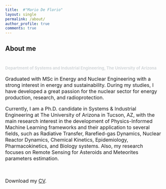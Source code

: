 ```yaml
---
title:  #"Mario De Florio"
layout: single
permalink: /about/
author_profile: true
comments: true
---
```

<h2>
About me
<font size="2">
<p><br></p>
<p><span style="color: rgb(209, 213, 216);">Department of Systems and Industrial Engineering, The University of Arizona</span></p>
</font>
</h2>

<font size="3">
Graduated with MSc in Energy and Nuclear Engineering with a strong interest in energy and sustainability. During my studies, I have developed a great passion for the nuclear sector for energy production, research, and radioprotection.

Currently, I am a Ph.D. candidate in Systems & Industrial Engineering at The University of Arizona in Tucson, AZ, with the main research interest in the development of Physics-Informed Machine Learning frameworks and their application to several fields, such as Radiative Transfer, Rarefied-gas Dynamics, Nuclear Reactor Dynamics, Chemical Kinetics, Epidemiology, Pharmacokinetics, and Biology systems. 
Also, my research focuses on Remote Sensing for Asteroids and Meteorites parameters estimation.
<p><br></p>
<i class="fas fa-download  pr-1 fa-fw"></i> Download my <a href="https://github.com/mariodeflorio/mariodeflorio.github.io/raw/master/_files/CV_DeFlorio.pdf">CV</a>.
</font>
